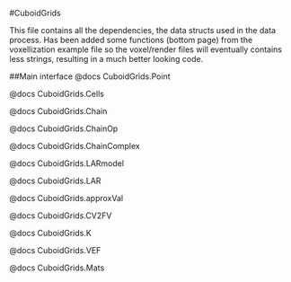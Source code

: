 #CuboidGrids

This file contains all the dependencies, the data structs used in the data process. Has been added some functions (bottom page) from the voxellization example file so the voxel/render files will eventually contains less strings, resulting in a much better looking code.

##Main interface
@docs
CuboidGrids.Point

@docs
CuboidGrids.Cells

@docs
CuboidGrids.Chain

@docs
CuboidGrids.ChainOp

@docs
CuboidGrids.ChainComplex

@docs
CuboidGrids.LARmodel

@docs
CuboidGrids.LAR

@docs
CuboidGrids.approxVal

@docs
CuboidGrids.CV2FV

@docs
CuboidGrids.K

@docs
CuboidGrids.VEF

@docs
CuboidGrids.Mats
